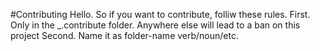 #Contributing
Hello. So if you want to contribute, folliw these rules.
First. Only in the _.contribute folder.
Anywhere else will lead to a ban on this project
Second. Name it as folder-name verb/noun/etc.
